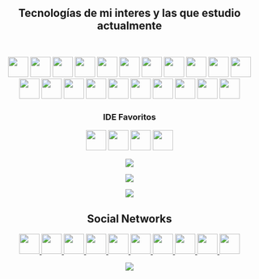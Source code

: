 

<!--[![ReadMe Card](https://github-readme-stats.vercel.app/api/pin/?username=SebastianEPH&repo=SpyTrojan_Keylogger)](https://github.com/anuraghazra/github-readme-stats)-->


<h2 align="center">Tecnologías de mi interes y las que estudio actualmente</h2>
<br>
<p align="center">
    <a> <img src="https://telegramturkiye.com/wp-content/uploads/2019/12/BotFather.jpg" width="40" height="40"/> </a>
    <a> <img src="https://www.vectorlogo.zone/logos/android/android-icon.svg" width="40" height="40"/> </a>
    <a> <img src="https://www.yoyogames.com/images/pages/gamemaker/xblc/gms-large-white-icon.png"  width="40" height="40"/> </a> 
    <a> <img src="https://devicon.dev/devicon.git/icons/linux/linux-original.svg" width="40" height="40"/> </a> 
    <a> <img src="https://devicon.dev/devicon.git/icons/csharp/csharp-original.svg" width="40" height="40"/> </a>
    <a> <img src="https://devicon.dev/devicon.git/icons/cplusplus/cplusplus-original.svg" width="40" height="40"/> </a>
    <a> <img src="https://devicon.dev/devicon.git/icons/git/git-original.svg" width="40" height="40"/> </a>
    <a> <img src="https://www.vectorlogo.zone/logos/github/github-tile.svg" width="40" height="40"/> </a>
    <a> <img src="https://devicon.dev/devicon.git/icons/gitlab/gitlab-original.svg" width="40" height="40"/> </a>
    <a> <img src="https://devicon.dev/devicon.git/icons/heroku/heroku-plain-wordmark.svg" width="40" height="40"/> </a>
    <a> <img src="https://upload.wikimedia.org/wikipedia/en/thumb/7/7e/Express_Clothing_Logo.SVG/1280px-Express_Clothing_Logo.SVG.png" width="40" height="40"/> </a>
    <a> <img src="https://devicon.dev/devicon.git/icons/javascript/javascript-original.svg" width="40" height="40"/> </a>
    <a> <img src="https://devicon.dev/devicon.git/icons/nodejs/nodejs-original.svg" width="40" height="40"/> </a>
    <a> <img src="https://cdn.iconscout.com/icon/free/png-512/handlebars-282936.png" width="40" height="40"/> </a>
    <a> <img src="https://devicon.dev/devicon.git/icons/dot-net/dot-net-original-wordmark.svg" width="40" height="40"/> </a>
    <a> <img src="https://devicon.dev/devicon.git/icons/bootstrap/bootstrap-plain.svg" width="40" height="40"/> </a>
    <a> <img src="https://devicon.dev/devicon.git/icons/npm/npm-original-wordmark.svg" width="40" height="40"/> </a>
    <a> <img src="https://devicon.dev/devicon.git/icons/java/java-original.svg" width="40" height="40"/> </a>
    <!--a> <img src="https://devicon.dev/devicon.git/icons/php/php-original.svg" width="40" height="40"/> </a-->
    <a> <img src="https://devicon.dev/devicon.git/icons/python/python-original.svg" width="40" height="40"/> </a>
    <a> <img src="https://devicon.dev/devicon.git/icons/django/django-original.svg" width="40" height="40"/> </a>
    <a> <img src="https://devicon.dev/devicon.git/icons/mysql/mysql-original.svg" width="40" height="40"/> </a>
    <!-- <a> <img src="https://devicon.dev/devicon.git/icons/oracle/oracle-original.svg" width="40" height="40"/> </a> -->
</p>


<h3 align="center">IDE Favoritos</h3>
<p align="center">
    <a> <img src="https://devicon.dev/devicon.git/icons/visualstudio/visualstudio-plain.svg" width="40" height="40"/> </a>
    <a> <img src="https://devicon.dev/devicon.git/icons/intellij/intellij-original.svg" width="40" height="40"/> </a>
    <a> <img src="https://devicon.dev/devicon.git/icons/webstorm/webstorm-original.svg" width="40" height="40"/> </a>
    <a> <img src="https://devicon.dev/devicon.git/icons/pycharm/pycharm-original.svg" width="40" height="40"/> </a>
</p>



<p align="center">
    <a href= "https://github.com/SebastianEPH/"><img src="https://img.shields.io/github/followers/SebastianEPH?style=social"></a>
    
</p><p align="center">
    <img src="https://github-readme-stats.vercel.app/api/top-langs/?username=SebastianEPH&langs_count=10&theme=chartreuse-dark&layout=compact">
</p>

<p align="center">
    <img src="https://github-readme-stats.vercel.app/api?username=SebastianEPH&show_icons=true&theme=chartreuse-dark"/>
</p>

 <h2 align="center">Social Networks</h2>

<p align="center">
    <a href="https://t.me/sebastianeph" > <img src="https://www.vectorlogo.zone/logos/telegram/telegram-icon.svg" width="40" height="40"/> </a> 
    <a href="https://t.me/SebastianEPH_bot" > <img src="https://www.vectorlogo.zone/logos/telegram/telegram-icon.svg" width="40" height="40"/> </a> 
    <a href="https://www.youtube.com/channel/UCerQxFkwZZRxjcTuLX9FueA?view_as=subscriber" ><img src="https://www.vectorlogo.zone/logos/youtube/youtube-icon.svg" width="40" height="40"/> </a> 
    <a href="https://www.linkedin.com/in/sebastianeph/"> <img src="https://www.vectorlogo.zone/logos/linkedin/linkedin-icon.svg" width="40" height="40"/> </a>
    <a href="mailto:sebastianeph99@gmail.com"> <img src="https://www.vectorlogo.zone/logos/gmail/gmail-icon.svg" width="40" height="40"/> </a>
    <a href="https://www.facebook.com/SebastianEPH"> <img src="https://www.vectorlogo.zone/logos/facebook/facebook-official.svg" width="40" height="40"/> </a>
    <a href= "https://github.com/SebastianEPH"> <img src="https://www.vectorlogo.zone/logos/github/github-tile.svg" width="40" height="40"/> </a>
    <a href= "https://gitlab.com/SebastianEPH"> <img src="https://devicon.dev/devicon.git/icons/gitlab/gitlab-original.svg" width="40" height="40"/> </a>
    <a href= "https://twitter.com/sebastianeph99/"> <img src="https://www.vectorlogo.zone/logos/twitter/twitter-tile.svg" width="40" height="40"/> </a>
    <a href= "https://www.instagram.com/sebastianeph99/"> <img src="https://www.vectorlogo.zone/logos/instagram/instagram-tile.svg" width="40" height="40"/> </a><br>
    <p align="center"><img src="https://profile-counter.glitch.me/{SebastianEPH}/count.svg"></p>
</p>
